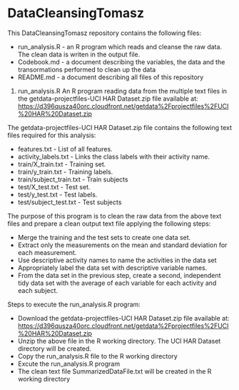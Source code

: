 # DataCleansingTomasz

This DataCleansingTomasz repository contains the following files:
- run_analysis.R - an R program which reads and cleanse the raw data. The clean data is writen in the output file.
- Codebook.md    - a document describing the variables, the data and the transormations performed to clean up the data
- README.md      - a document describing all files of this repository

1. run_analysis.R
An R program reading data from the multiple text files in the getdata-projectfiles-UCI HAR Dataset.zip file available at:
https://d396qusza40orc.cloudfront.net/getdata%2Fprojectfiles%2FUCI%20HAR%20Dataset.zip

The getdata-projectfiles-UCI HAR Dataset.zip file contains the following text files required for this analysis:
- features.txt            - List of all features.
- activity_labels.txt     - Links the class labels with their activity name.
- train/X_train.txt       - Training set.
- train/y_train.txt       - Training labels.
- train/subject_train.txt - Train subjects
- test/X_test.txt         - Test set.
- test/y_test.txt         - Test labels.
- test/subject_test.txt   - Test subjects

The purpose of this program is to clean the raw data from the above text files and prepare a clean output text file applying the following steps:
- Merge the training and the test sets to create one data set.
- Extract only the measurements on the mean and standard deviation for each measurement. 
- Use descriptive activity names to name the activities in the data set
- Appropriately label the data set with descriptive variable names. 
- From the data set in the previous step, create a second, independent tidy data set with the average of each variable for     each activity and each subject.

Steps to execute the run_analysis.R program:
- Download the getdata-projectfiles-UCI HAR Dataset.zip file available at:
  https://d396qusza40orc.cloudfront.net/getdata%2Fprojectfiles%2FUCI%20HAR%20Dataset.zip
- Unzip the above file in the R working directory. The UCI HAR Dataset directory will be created.
- Copy the run_analysis.R file to the R working directory
- Excute the run_analysis.R program
- The clean text file SummarizedDataFile.txt will be created in the R working directory
